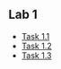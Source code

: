 ## Lab 1

* [Task 1.1](https://nbviewer.jupyter.org/github/iwouldnot/TPU_Algo_labs/blob/master/Lab%201/Lab1_1.ipynb)
* [Task 1.2](https://nbviewer.jupyter.org/github/iwouldnot/TPU_Algo_labs/blob/master/Lab%201/Lab1_2.ipynb)
* [Task 1.3](https://nbviewer.jupyter.org/github/iwouldnot/TPU_Algo_labs/blob/master/Lab%201/Lab1_3.ipynb)
